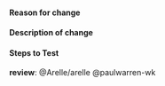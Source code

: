 #### Reason for change


#### Description of change


#### Steps to Test

**review**:
@Arelle/arelle
@paulwarren-wk
